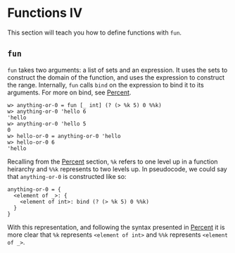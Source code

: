# Functions IV

This section will teach you how to define functions with `fun`.

## `fun`

`fun` takes two arguments: a list of sets and an expression.  It uses the sets to construct the domain of the function, and uses the expression to construct the range.  Internally, `fun` calls `bind` on the expression to bind it to its arguments. For more on bind, see [Percent](./syntax-2#perent).

```
w> anything-or-0 = fun [_ int] (? (> %k 5) 0 %%k)
w> anything-or-0 'hello 6
'hello
w> anything-or-0 'hello 5
0
w> hello-or-0 = anything-or-0 'hello
w> hello-or-0 6
'hello
```

Recalling from the [Percent](./syntax-2#percent) section, `%k` refers to one level up in a function heirarchy and `%%k` represents to two levels up.  In pseudocode, we could say that `anything-or-0` is constructed like so:

```
anything-or-0 = {
  <element of _>: {
    <element of int>: bind (? (> %k 5) 0 %%k)
  }
}
```

With this representation, and following the syntax presented in [Percent](./syntax-2#percent) it is more clear that `%k` represents `<element of int>` and `%%k` represents `<element of _>`.
